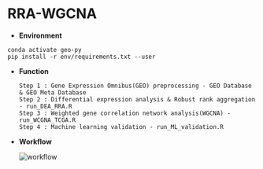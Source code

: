 # RRA-WGCNA

* **Environment**

```conda create -n geo-py python=3.8
conda activate geo-py
pip install -r env/requirements.txt --user
```

* **Function**

  ```
  Step 1 : Gene Expression Omnibus(GEO) preprocessing - GEO Database & GEO Meta Database
  Step 2 : Differential expression analysis & Robust rank aggregation - run_DEA_RRA.R
  Step 3 : Weighted gene correlation network analysis(WGCNA) - run_WCGNA_TCGA.R
  Step 4 : Machine learning validation - run_ML_validation.R
  ```

* **Workflow**

  ![workflow](https://user-images.githubusercontent.com/42958809/167774216-553390d6-0e07-470f-996e-420ac8b1afc3.png)
